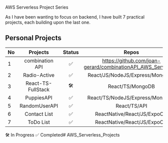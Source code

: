 AWS Serverless Project Series

As I have been wanting to focus on backend, I have built 7 practical projects, each building upon the last one.

## Personal Projects 

| No|       Projects     | Status |            Repos            |                          Description                                  |
|---|:------------------:|:------:|:-------------------------------:|----------------------------------------------------------------:|
| 1 | combination API    |   ✅   | https://github.com/joan-gerard/combinationAPI_AWS_Serverless          |   A desc                |
| 2 | Radio-Active       |   ✅   | React/JS/󠁐NodeJS/Express/MongoDB |   https://radio-active1337.herokuapp.com/                       |
| 3 | React-TS-FullStack |   🛠️   | React/TS/󠁐MongoDB                |                                                                 |
| 4 | PuppiesAPI         |   ✅   | React/TS/󠁐NodeJS/Express/MongoDB |                                                                 |
| 5 | RandomUserAPI      |   ✅   | React/TS/󠁐API                    |   https://github.com/GCMO/React_TypeScript-RandomUserAPI        |
| 6 | Contact List       |   ✅   | ReactNative/React/JS/󠁐ExpoCli/   |   https://github.com/GCMO/ContactList_ReactNative/tree/master   | 
| 7 | ToDo List          |   ✅   | ReactNative/React/JS/󠁐ExpoCli/   |   https://github.com/GCMO/ToDoList-React_Native                 | 

🛠️ In Progress
✅ Completed# AWS_Serverless_Projects
